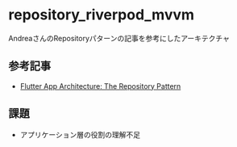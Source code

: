 # repository_riverpod_mvvm

AndreaさんのRepositoryパターンの記事を参考にしたアーキテクチャ

## 参考記事

- [Flutter App Architecture: The Repository Pattern](https://codewithandrea.com/articles/flutter-repository-pattern/)

## 課題

- アプリケーション層の役割の理解不足
